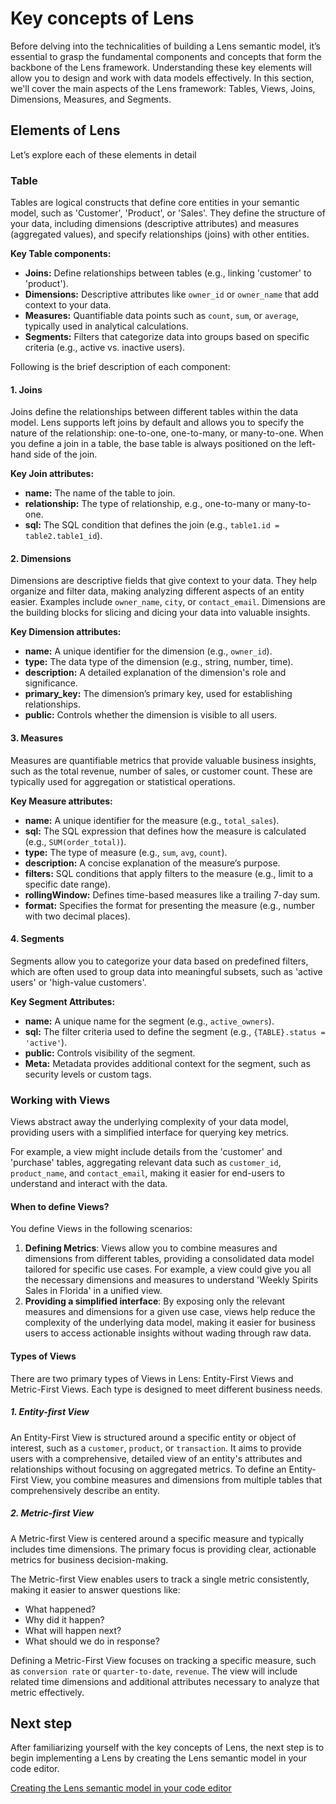 # Key concepts of Lens

Before delving into the technicalities of building a Lens semantic model, it’s essential to grasp the fundamental components and concepts that form the backbone of the Lens framework. Understanding these key elements will allow you to design and work with data models effectively. In this section, we'll cover the main aspects of the Lens framework: Tables, Views, Joins, Dimensions, Measures, and Segments.

## Elements of Lens

Let’s explore each of these elements in detail

### **Table**

Tables are logical constructs that define core entities in your semantic model, such as 'Customer', 'Product', or 'Sales'. They define the structure of your data, including dimensions (descriptive attributes) and measures (aggregated values), and specify relationships (joins) with other entities.

**Key Table components:**

- **Joins:** Define relationships between tables (e.g., linking 'customer' to 'product').
- **Dimensions:** Descriptive attributes like `owner_id` or `owner_name` that add context to your data.
- **Measures:** Quantifiable data points such as `count`, `sum`, or `average`, typically used in analytical calculations.
- **Segments:** Filters that categorize data into groups based on specific criteria (e.g., active vs. inactive users).

Following is the brief description of each component:

#### **1. Joins**

Joins define the relationships between different tables within the data model. Lens supports left joins by default and allows you to specify the nature of the relationship: one-to-one, one-to-many, or many-to-one. When you define a join in a table, the base table is always positioned on the left-hand side of the join.

**Key Join attributes:**

- **name:** The name of the table to join.
- **relationship:** The type of relationship, e.g., one-to-many or many-to-one.
- **sql:** The SQL condition that defines the join (e.g., `table1.id = table2.table1_id`).

#### **2. Dimensions**

Dimensions are descriptive fields that give context to your data. They help organize and filter data, making analyzing different aspects of an entity easier. Examples include `owner_name`, `city`, or `contact_email`. Dimensions are the building blocks for slicing and dicing your data into valuable insights.

**Key Dimension attributes:**

- **name:** A unique identifier for the dimension (e.g., `owner_id`).
- **type:** The data type of the dimension (e.g., string, number, time).
- **description:** A detailed explanation of the dimension's role and significance.
- **primary_key:** The dimension’s primary key, used for establishing relationships.
- **public:** Controls whether the dimension is visible to all users.

#### **3. Measures**

Measures are quantifiable metrics that provide valuable business insights, such as the total revenue, number of sales, or customer count. These are typically used for aggregation or statistical operations.

**Key Measure attributes:**

- **name:** A unique identifier for the measure (e.g., `total_sales`).
- **sql:** The SQL expression that defines how the measure is calculated (e.g., `SUM(order_total)`).
- **type:** The type of measure (e.g., `sum`, `avg`, `count`).
- **description:** A concise explanation of the measure’s purpose.
- **filters:** SQL conditions that apply filters to the measure (e.g., limit to a specific date range).
- **rollingWindow:** Defines time-based measures like a trailing 7-day sum.
- **format:** Specifies the format for presenting the measure (e.g., number with two decimal places).

#### **4. Segments**

Segments allow you to categorize your data based on predefined filters, which are often used to group data into meaningful subsets, such as 'active users' or 'high-value customers'.

**Key Segment Attributes:**

- **name:** A unique name for the segment (e.g., `active_owners`).
- **sql:** The filter criteria used to define the segment (e.g., `{TABLE}.status = 'active'`).
- **public:** Controls visibility of the segment.
- **Meta:** Metadata provides additional context for the segment, such as security levels or custom tags.

### **Working with Views**

Views abstract away the underlying complexity of your data model, providing users with a simplified interface for querying key metrics. 

For example, a view might include details from the 'customer' and 'purchase' tables, aggregating relevant data such as `customer_id`, `product_name`, and `contact_email`, making it easier for end-users to understand and interact with the data.

#### **When to define Views?**
You define Views in the following scenarios:

1. **Defining Metrics**:
Views allow you to combine measures and dimensions from different tables, providing a consolidated data model tailored for specific use cases. For example, a view could give you all the necessary dimensions and measures to understand 'Weekly Spirits Sales in Florida' in a unified view.
2. **Providing a simplified interface**:
By exposing only the relevant measures and dimensions for a given use case, views help reduce the complexity of the underlying data model, making it easier for business users to access actionable insights without wading through raw data.

#### **Types of Views**

There are two primary types of Views in Lens: Entity-First Views and Metric-First Views. Each type is designed to meet different business needs.

##### **1. Entity-first View**

An Entity-First View is structured around a specific entity or object of interest, such as a `customer`, `product`, or `transaction`. It aims to provide users with a comprehensive, detailed view of an entity's attributes and relationships without focusing on aggregated metrics. To define an Entity-First View, you combine measures and dimensions from multiple tables that comprehensively describe an entity. 

##### **2. Metric-first View**

A Metric-first View is centered around a specific measure and typically includes time dimensions. The primary focus is providing clear, actionable metrics for business decision-making.

The Metric-first View enables users to track a single metric consistently, making it easier to answer questions like:

- What happened?
- Why did it happen?
- What will happen next?
- What should we do in response?

Defining a Metric-First View focuses on tracking a specific measure, such as `conversion rate` or `quarter-to-date`, `revenue`. The view will include related time dimensions and additional attributes necessary to analyze that metric effectively.

## Next step

After familiarizing yourself with the key concepts of Lens, the next step is to begin implementing a Lens by creating the Lens semantic model in your code editor.

[Creating the Lens semantic model in your code editor](/learn/dp_developer_learn_track/create_semantic_model/create_lens_folder/)